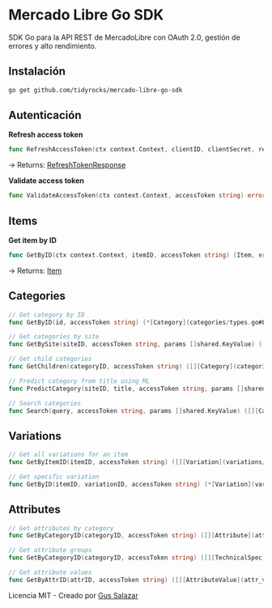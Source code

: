 # Mercado Libre Go SDK

SDK Go para la API REST de MercadoLibre con OAuth 2.0, gestión de errores y alto rendimiento.

## Instalación

```bash
go get github.com/tidyrocks/mercado-libre-go-sdk
```

## Autenticación

**Refresh access token**
```go
func RefreshAccessToken(ctx context.Context, clientID, clientSecret, refreshToken string) (*RefreshTokenResponse, error)
```
→ Returns: [RefreshTokenResponse](auth/types.go#L12)

**Validate access token**
```go
func ValidateAccessToken(ctx context.Context, accessToken string) error
```

## Items

**Get item by ID**
```go
func GetByID(ctx context.Context, itemID, accessToken string) (Item, error)
```
→ Returns: [Item](items/types.go#L6)

## Categories

```go
// Get category by ID
func GetByID(id, accessToken string) (*[Category](categories/types.go#L4), error)

// Get categories by site
func GetBySite(siteID, accessToken string, params []shared.KeyValue) ([][Category](categories/types.go#L4), error)

// Get child categories
func GetChildren(categoryID, accessToken string) ([][Category](categories/types.go#L4), error)

// Predict category from title using ML
func PredictCategory(siteID, title, accessToken string, params []shared.KeyValue) ([][CategoryPrediction](categories/types.go#L17), error)

// Search categories
func Search(query, accessToken string, params []shared.KeyValue) ([][Category](categories/types.go#L4), error)
```

## Variations

```go
// Get all variations for an item
func GetByItemID(itemID, accessToken string) ([][Variation](variations/types.go#L6), error)

// Get specific variation
func GetByID(itemID, variationID, accessToken string) (*[Variation](variations/types.go#L6), error)
```

## Attributes

```go
// Get attributes by category
func GetByCategoryID(categoryID, accessToken string) ([][Attribute](attrs/types.go#L4), error)

// Get attribute groups
func GetByCategoryID(categoryID, accessToken string) ([][TechnicalSpec](attr_groups/types.go#L4), error)

// Get attribute values
func GetByAttrID(attrID, accessToken string) ([][AttributeValue](attr_values/types.go#L4), error)
```

Licencia MIT - Creado por [Gus Salazar](https://www.linkedin.com/in/gussalazar/)
